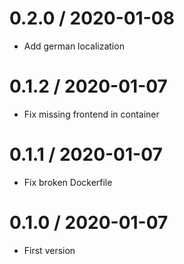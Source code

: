# 0.2.0 / 2020-01-08

  * Add german localization

# 0.1.2 / 2020-01-07

  * Fix missing frontend in container

# 0.1.1 / 2020-01-07

  * Fix broken Dockerfile

# 0.1.0 / 2020-01-07

  * First version